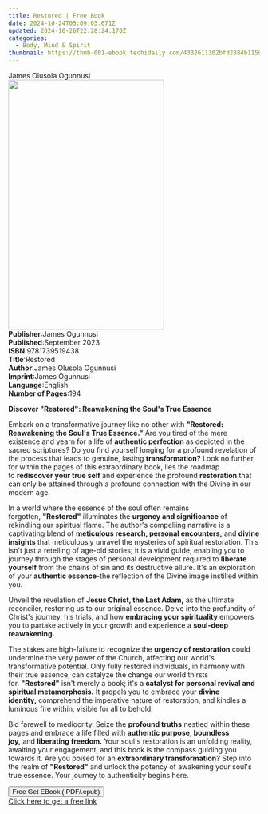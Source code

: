 ```yaml
---
title: Restored | Free Book
date: 2024-10-24T05:09:03.671Z
updated: 2024-10-26T22:28:24.170Z
categories:
  - Body, Mind & Spirit
thumbnail: https://thmb-001-ebook.techidaily.com/4332611302bfd2884b1159f2c5f504019fe4ded194284386bdaf324965616120.jpg
---
```

<main id="book-container">
  <div class="flex flex-col">
    <div class="book-brief flex-1 py-6 px-4 sm:p-6 md:py-10 md:px-8">
      <!-- brief-->
      <div class="book-brief-main">James Olusola Ogunnusi</div>
    </div>
    <div
      class="book-meta-info flex-1 grid gap-4 col-start-1 col-end-3 row-start-1 sm:mb-6 sm:grid-cols-4 lg:gap-6 lg:col-start-2 lg:row-end-6 lg:row-span-6 lg:mb-0"
    >
      <div
        class="book-meta-info-left place-content-center mt-4 p-4 text-sm leading-6 col-start-2 col-span-2 dark:text-slate-400"
      >
        <img
          class="w-full h-500 object-cover rounded-lg sm:h-255 sm:col-span-2 lg:col-span-full"
          src="https://img-001-ebook.techidaily.com/6b70f7cf569e26673802ad06885fae1d3c8d500ee0e5fb9e8a0262ba01c8bcba.jpg"
          alt=""
          width="312"
          height="500"
        />
      </div>
      <div
        class="book-meta-info-right mt-2 col-start-1 row-start-2 col-span-3 self-center"
      >
        <!-- meta data  -->
        <div class="flex flex-col px-4 md:px-8">
          <div class="flex-1">
            <strong>Publisher</strong>:<span class="px-2">James Ogunnusi</span>
          </div>
          <div class="flex-1">
            <strong>Published</strong>:<span class="px-2">September 2023</span>
          </div>
          <div class="flex-1">
            <strong>ISBN</strong>:<span class="px-2">9781739519438</span>
          </div>
          <div class="flex-1">
            <strong>Title</strong>:<span class="px-2">Restored</span>
          </div>
          <div class="flex-1">
            <strong>Author</strong>:<span class="px-2"
              >James Olusola Ogunnusi</span
            >
          </div>
          <div class="flex-1">
            <strong>Imprint</strong>:<span class="px-2">James Ogunnusi</span>
          </div>
          <div class="flex-1">
            <strong>Language</strong>:<span class="px-2">English</span>
          </div>
          <div class="flex-1">
            <strong>Number of Pages</strong>:<span class="px-2">194</span>
          </div>
        </div>
      </div>
    </div>
    <div class="book-description flex-1 py-6 px-4 sm:p-6 md:py-10 md:px-8">
      <div class="book-description-main">
        <div accordion-content="" id="description">
          <p>
            <strong
              >Discover "Restored": Reawakening the Soul's True Essence</strong
            >
          </p>
          <p>
            Embark on a transformative journey like no other with&nbsp;<strong
              >"Restored: Reawakening the Soul's True Essence."</strong
            >&nbsp;Are you tired of the mere existence and yearn for a life
            of&nbsp;<strong>authentic perfection</strong>&nbsp;as depicted in
            the sacred scriptures? Do you find yourself longing for a profound
            revelation of the process that leads to genuine,
            lasting&nbsp;<strong>transformation?</strong>&nbsp;Look no further,
            for within the pages of this extraordinary book, lies the roadmap
            to&nbsp;<strong>rediscover your true self</strong>&nbsp;and
            experience the profound&nbsp;<strong>restoration</strong>&nbsp;that
            can only be attained through a profound connection with the Divine
            in our modern age.
          </p>
          <p>
            In a world where the essence of the soul often remains
            forgotten,&nbsp;<strong>"Restored"</strong>&nbsp;illuminates
            the&nbsp;<strong>urgency and significance</strong>&nbsp;of
            rekindling our spiritual flame. The author's compelling narrative is
            a captivating blend of&nbsp;<strong
              >meticulous research, personal encounters,</strong
            >&nbsp;and&nbsp;<strong>divine insights</strong>&nbsp;that
            meticulously unravel the mysteries of spiritual restoration. This
            isn't just a retelling of age-old stories; it is a vivid guide,
            enabling you to journey through the stages of personal development
            required to&nbsp;<strong>liberate yourself</strong>&nbsp;from the
            chains of sin and its destructive allure. It's an exploration of
            your&nbsp;<strong>authentic essence</strong>-the reflection of the
            Divine image instilled within you.
          </p>
          <p>
            Unveil the revelation of&nbsp;<strong
              >Jesus Christ, the Last Adam,</strong
            >&nbsp;as the ultimate reconciler, restoring us to our original
            essence. Delve into the profundity of Christ's journey, his trials,
            and how&nbsp;<strong>embracing your spirituality</strong
            >&nbsp;empowers you to partake actively in your growth and
            experience a&nbsp;<strong>soul-deep reawakening.</strong>
          </p>
          <p>
            The stakes are high-failure to recognize the&nbsp;<strong
              >urgency of restoration</strong
            >&nbsp;could undermine the very power of the Church, affecting our
            world's transformative potential. Only fully restored individuals,
            in harmony with their true essence, can catalyze the change our
            world thirsts for.&nbsp;<strong>"Restored"</strong>&nbsp;isn't
            merely a book; it's a&nbsp;<strong
              >catalyst for personal revival and spiritual
              metamorphosis.</strong
            >&nbsp;It propels you to embrace your&nbsp;<strong
              >divine identity,</strong
            >&nbsp;comprehend the imperative nature of restoration, and kindles
            a luminous fire within, visible for all to behold.
          </p>
          <p>
            Bid farewell to mediocrity. Seize the&nbsp;<strong
              >profound truths</strong
            >&nbsp;nestled within these pages and embrace a life filled
            with&nbsp;<strong>authentic purpose, boundless joy,</strong
            >&nbsp;and&nbsp;<strong>liberating freedom.</strong>&nbsp;Your
            soul's restoration is an unfolding reality, awaiting your
            engagement, and this book is the compass guiding you towards it. Are
            you poised for an&nbsp;<strong>extraordinary transformation?</strong
            >&nbsp;Step into the realm
            of&nbsp;<strong>"Restored"</strong>&nbsp;and unlock the potency of
            awakening your soul's true essence. Your journey to authenticity
            begins here.
          </p>
        </div>
        <div class="accordion-fader"></div>
      </div>
    </div>
    <div class="book-excerpts flex-1 py-6 px-4 sm:p-6 md:py-10 md:px-8"></div>
    <div
      class="book-about-author flex-1 py-6 px-4 sm:p-6 md:py-10 md:px-8"
    ></div>
    <div class="book-free-get flex-1 py-6 px-4 sm:p-6 md:py-10 md:px-8">
      <button
        id="btn-free-get"
        class="bg-blue-500 hover:bg-blue-700 text-white font-bold py-2 px-4 rounded"
      >
        Free Get EBook (.PDF/.epub)
      </button>
      <div id="countdown-display" class="px-2 text-lg mt-2"></div>
      <a
        id="free-link"
        class="hidden bg-blue-500 hover:bg-blue-700 text-white font-bold py-2 px-4 rounded"
        href="https://www.ebooks.com/en-us/book/211123123/restored/james-olusola-ogunnusi/"
        target="_blank"
        >Click here to get a free link</a
      >
    </div>
    <script>
      let countdownTime = 0;
      let countdownInterval = null;
      document
        .getElementById('btn-free-get')
        .addEventListener('click', startCountdown);
      function startCountdown() {
        countdownTime = new Date().getTime() + 60000 * 3;
        countdownInterval = setInterval(updateCountdown, 1000);
        document.getElementById('btn-free-get').disabled = true;
        document
          .getElementById('btn-free-get')
          .classList.add('bg-gray-500', 'cursor-not-allowed');
      }
      function updateCountdown() {
        let currentTime = new Date().getTime();
        let timeLeft = countdownTime - currentTime;
        let secondsLeft = Math.floor(timeLeft / 1000);
        document.getElementById('countdown-display').innerHTML =
          `Remaining time: ${secondsLeft} seconds.`;
        if (secondsLeft <= 0) {
          clearInterval(countdownInterval);
          document.getElementById('btn-free-get').classList.add('hidden');
          document.getElementById('free-link').classList.remove('hidden');
          document.getElementById('countdown-display').innerHTML = '';
        }
      }
    </script>
  </div>
</main>

<ins class="adsbygoogle"
      style="display:block"
      data-ad-client="ca-pub-7571918770474297"
      data-ad-slot="8358498916"
      data-ad-format="auto"
      data-full-width-responsive="true"></ins>
    